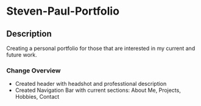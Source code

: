 # Steven-Paul-Portfolio

## Description 

Creating a personal portfolio for those that are interested in my current and future work. 

### Change Overview

* Created header with headshot and professtional description
* Created Navigation Bar with current sections: About Me, Projects, Hobbies, Contact 
